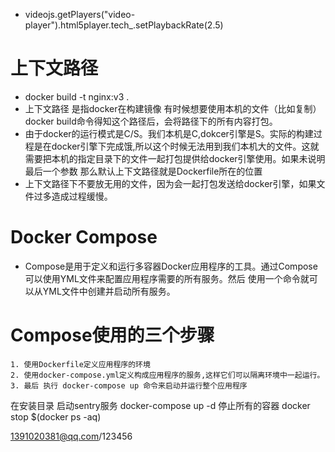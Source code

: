 * videojs.getPlayers("video-player").html5player.tech_.setPlaybackRate(2.5)


# 上下文路径
* docker build -t nginx:v3 .
* 上下文路径 是指docker在构建镜像 有时候想要使用本机的文件（比如复制） docker build命令得知这个路径后，会将路径下的所有内容打包。
* 由于docker的运行模式是C/S。我们本机是C,dokcer引擎是S。实际的构建过程是在docker引擎下完成饿,所以这个时候无法用到我们本机大的文件。这就需要把本机的指定目录下的文件一起打包提供给docker引擎使用。如果未说明最后一个参数 那么默认上下文路径就是Dockerfile所在的位置
* 上下文路径下不要放无用的文件，因为会一起打包发送给docker引擎，如果文件过多造成过程缓慢。

# Docker Compose
* Compose是用于定义和运行多容器Docker应用程序的工具。通过Compose 可以使用YML文件来配置应用程序需要的所有服务。然后 使用一个命令就可以从YML文件中创建并启动所有服务。

# Compose使用的三个步骤
    1. 使用Dockerfile定义应用程序的环境
    2. 使用docker-compose.yml定义构成应用程序的服务,这样它们可以隔离环境中一起运行。
    3. 最后 执行 docker-compose up 命令来启动并运行整个应用程序


在安装目录 
启动sentry服务
docker-compose up -d
停止所有的容器
docker stop $(docker ps -aq) 

1391020381@qq.com/123456